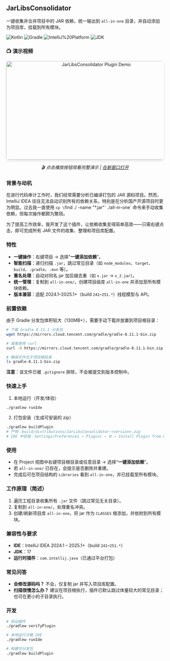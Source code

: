 ## JarLibsConsolidator

一键收集并合并项目中的 JAR 依赖，统一输出到 `all-in-one` 目录，并自动添加为项目库，挂载到所有模块。

![Kotlin](https://img.shields.io/badge/Kotlin-1.9.25-7F52FF?logo=kotlin) ![Gradle](https://img.shields.io/badge/Gradle-8.x-02303A?logo=gradle) ![IntelliJ%20Platform](https://img.shields.io/badge/IntelliJ%20Platform-241--251.*-000?logo=intellijidea) ![JDK](https://img.shields.io/badge/JDK-17-5382A1)

### 📺 演示视频

<div align="center">
  <a href="https://www.youtube.com/watch?v=vE4H3-4ami0">
    <img src="https://img.youtube.com/vi/vE4H3-4ami0/maxresdefault.jpg" alt="JarLibsConsolidator Plugin Demo" width="560" height="315" style="border-radius: 8px; box-shadow: 0 4px 8px rgba(0,0,0,0.1);">
  </a>
  <br>
  <p><em>🎬 点击播放按钮观看完整演示 | <a href="https://www.youtube.com/watch?v=vE4H3-4ami0">在新窗口打开</a></em></p>
</div>

### 背景与动机

在进行代码审计工作时，我们经常需要分析已编译打包的 JAR 源码项目。然而，IntelliJ IDEA 往往无法自动识别所有的依赖关系，特别是在分析国产开源项目时更为明显。过去我一直使用 `cp \`find ./ -name "*.jar"\` ./all-in-one` 命令来手动收集依赖，但每次操作都颇为繁琐。

为了提高工作效率，我开发了这个插件，让依赖收集变得简单高效——只需右键点击，即可完成所有 JAR 文件的收集、整理和项目库配置。

### 特性
- **一键操作**：右键项目 → 选择"**一键添加依赖**"。
- **智能扫描**：递归扫描 `.jar`，跳过常见目录（如 `node_modules`、`target`、`build`、`.gradle`、`.mvn` 等）。
- **重名处理**：自动对同名 jar 加后缀去重（如 `x.jar` → `x_2.jar`）。
- **统一管理**：复制到 `all-in-one/`，创建项目级库 `all-in-one` 并添加至所有模块依赖。
- **版本兼容**：适配 2024.1–2025.1+（build `241`–`251.*`）线程模型与 API。

### 前置依赖

由于 Gradle 分发包体积较大（130MB+），需要手动下载并放置到项目根目录：

```bash
# 下载 Gradle 8.11.1 分发包
wget https://mirrors.cloud.tencent.com/gradle/gradle-8.11.1-bin.zip

# 或者使用 curl
curl -O https://mirrors.cloud.tencent.com/gradle/gradle-8.11.1-bin.zip

# 确保文件位于项目根目录
ls gradle-8.11.1-bin.zip
```

**注意**：该文件已被 `.gitignore` 排除，不会被提交到版本控制中。

### 快速上手
1) 本地运行（开发/体验）

```bash
./gradlew runIde
```

2) 打包安装（生成可安装的 zip）

```bash
./gradlew buildPlugin
# 产物：build/distributions/JarLibsConsolidator-<version>.zip
# IDE 中安装：Settings/Preferences → Plugins → ⚙ → Install Plugin from Disk…
```

### 使用
- 在 Project 视图中右键项目根目录或任意目录 → 选择“**一键添加依赖**”。
- 若 `all-in-one/` 已存在，会提示是否删除并重建。
- 完成后可在项目结构的 `Libraries` 看到 `all-in-one`，并已挂载至所有模块。

### 工作原理（简述）
1. 遍历工程目录收集所有 `.jar` 文件（跳过常见无关目录）。
2. 复制到 `all-in-one/`，处理重名冲突。
3. 创建/刷新项目库 `all-in-one`，将 jar 作为 `CLASSES` 根添加，并依附到所有模块。

### 兼容性与要求
- **IDE**：IntelliJ IDEA 2024.1 – 2025.1+（build `241`–`251.*`）
- **JDK**：17
- **运行时插件**：`com.intellij.java`（已通过平台打包）

### 常见问答
- **会修改源码吗？** 不会，仅复制 jar 并写入项目库配置。
- **扫描很慢怎么办？** 建议在项目根执行，插件已默认跳过体量较大的常见目录；也可在更小的子目录执行。

### 开发
```bash
# 验证插件
./gradlew verifyPlugin

# 本地运行沙箱 IDE
./gradlew runIde

# 构建可分发包
./gradlew buildPlugin
```

